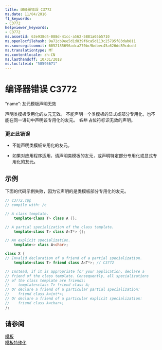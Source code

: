 ```yaml
---
title: 编译器错误 C3772
ms.date: 11/04/2016
f1_keywords:
- C3772
helpviewer_keywords:
- C3772
ms.assetid: 63e938d4-088d-41cc-a562-5881a05b5710
ms.openlocfilehash: 9a72cb9ee5d1d839f6ca5d113c25795f83dab811
ms.sourcegitcommit: 6052185696adca270bc9bdbec45a626dd89cdcdd
ms.translationtype: MT
ms.contentlocale: zh-CN
ms.lasthandoff: 10/31/2018
ms.locfileid: "50595671"
---
```

# <a name="compiler-error-c3772"></a>编译器错误 C3772

“name”: 友元模板声明无效

声明类模板专用化的友元无效。 不能声明一个类模板的显式或部分专用化，也不能在同一语句中声明该专用化的友元。 *名称* 占位符标识无效的声明。

### <a name="to-correct-this-error"></a>更正此错误

- 不能声明类模板专用化的友元。

- 如果对应用程序适用，请声明类模板的友元，或声明特定部分专用化或显式专用化的友元。

## <a name="example"></a>示例

下面的代码示例失败，因为它声明的是类模板部分专用化的友元。

```cpp
// c3772.cpp
// compile with: /c

// A class template.
    template<class T> class A {};

// A partial specialization of the class template.
    template<class T> class A<T*> {};

// An explicit specialization.
    template<> class A<char>;

class X {
// Invalid declaration of a friend of a partial specialization.
    template<class T> friend class A<T*>; // C3772

// Instead, if it is appropriate for your application, declare a
// friend of the class template. Consequently, all specializations
// of the class template are friends:
//    template<class T> friend class A;
// Or declare a friend of a particular partial specialization:
//    friend class A<int*>;
// Or declare a friend of a particular explicit specialization:
//    friend class A<char>;
};
```

## <a name="see-also"></a>请参阅

[模板](../../cpp/templates-cpp.md)<br/>
[模板特殊化](../../cpp/template-specialization-cpp.md)
